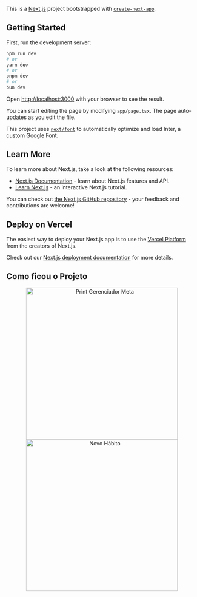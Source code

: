 This is a [Next.js](https://nextjs.org/) project bootstrapped with [`create-next-app`](https://github.com/vercel/next.js/tree/canary/packages/create-next-app).

## Getting Started

First, run the development server:

```bash
npm run dev
# or
yarn dev
# or
pnpm dev
# or
bun dev
```

Open [http://localhost:3000](http://localhost:3000) with your browser to see the result.

You can start editing the page by modifying `app/page.tsx`. The page auto-updates as you edit the file.

This project uses [`next/font`](https://nextjs.org/docs/basic-features/font-optimization) to automatically optimize and load Inter, a custom Google Font.

## Learn More

To learn more about Next.js, take a look at the following resources:

- [Next.js Documentation](https://nextjs.org/docs) - learn about Next.js features and API.
- [Learn Next.js](https://nextjs.org/learn) - an interactive Next.js tutorial.

You can check out [the Next.js GitHub repository](https://github.com/vercel/next.js/) - your feedback and contributions are welcome!




## Deploy on Vercel

The easiest way to deploy your Next.js app is to use the [Vercel Platform](https://vercel.com/new?utm_medium=default-template&filter=next.js&utm_source=create-next-app&utm_campaign=create-next-app-readme) from the creators of Next.js.

Check out our [Next.js deployment documentation](https://nextjs.org/docs/deployment) for more details.

## Como ficou o Projeto 

<p align="center">
  <img src="https://github.com/issaflores/gerenciador-tarefas-wap5/blob/main/assets/97623561/7d3b![print-gerenciador -meta](https://github.com/issaflores/gerenciador-tarefas-wap5/assets/97623561/ee780336-0825-4acb-b059-92ef4249d19e)
0e3e-cafa-4b94-8bbb-b7b40ad0d3db.png" width="400" alt="Print Gerenciador Meta" />
  <img src="https://github.com/issaflores/gerenciador-tarefas-wap5/blob/main/assets/97623561/c029edb9-b37f-4f28-a099-bcd5cfcebf2c.png" width="400" alt="Novo Hábito" />
</p>





